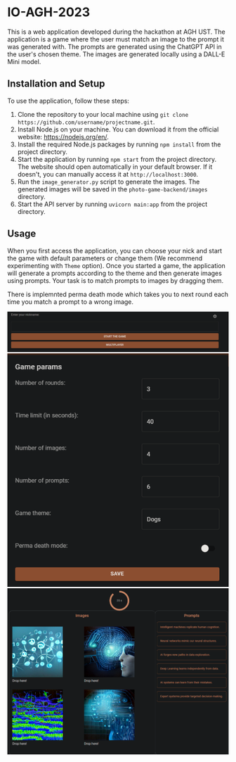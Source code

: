 # IO-AGH-2023
This is a web application developed during the hackathon at AGH UST. The application is a game where the user must match an image to the prompt it was generated with. The prompts are generated using the ChatGPT API in the user's chosen theme. The images are generated locally using a DALL-E Mini model.

## Installation and Setup

To use the application, follow these steps:

1. Clone the repository to your local machine using `git clone https://github.com/username/projectname.git`.
2. Install Node.js on your machine. You can download it from the official website: https://nodejs.org/en/.
3. Install the required Node.js packages by running `npm install` from the project directory.
4. Start the application by running `npm start` from the project directory. The website should open automatically in your default browser. If it doesn't, you can manually access it at `http://localhost:3000`.
5. Run the `image_generator.py` script to generate the images. The generated images will be saved in the `photo-game-backend/images` directory.
6. Start the API server by running `uvicorn main:app` from the project directory.

## Usage

When you first access the application, you can choose your nick and start the game with default parameters or change them (We recommend experimenting with `Theme` option). Once you started a game, the application will generate a prompts according to the theme and then generate images using prompts. Your task is to match prompts to images by dragging them.

There is implemnted perma death mode which takes you to next round each time you match a prompt to a wrong image.

![Menu](demo_images/menu.png)
![Parameters](demo_images/parameters.png)
![Round](demo_images/round.png)
